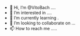 - 👋 Hi, I’m @VitoBach ....
- 👀 I’m interested in ....
- 🌱 I’m currently learning .
- 💞️ I’m looking to collaborate on ...
- 📫 How to reach me .....

<!---
VitoBach/VitoBach is a ✨ special ✨ repository because its `README.md` (this file) appears on your GitHub profile.
You can click the Preview link to take a look at your changes.
--->
